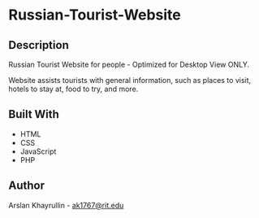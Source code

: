 # Russian-Tourist-Website

## Description
Russian Tourist Website for people - Optimized for Desktop View ONLY. 

Website assists tourists with general information, such as places to visit,
hotels to stay at, food to try, and more.

## Built With
- HTML
- CSS
- JavaScript
- PHP
  
## Author
Arslan Khayrullin - ak1767@rit.edu


  
